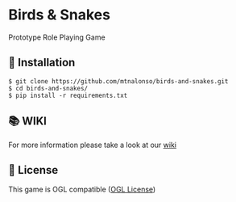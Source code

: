 # Birds & Snakes

Prototype Role Playing Game


## :european_castle: Installation

    $ git clone https://github.com/mtnalonso/birds-and-snakes.git
    $ cd birds-and-snakes/
    $ pip install -r requirements.txt

## :books: WIKI
For more information please take a look at our [wiki](https://github.com/mtnalonso/birds-and-snakes/wiki)

## :page_with_curl: License
This game is OGL compatible ([OGL License](https://github.com/mtnalonso/birds-and-snakes/blob/master/LICENSE_OGL.md))
